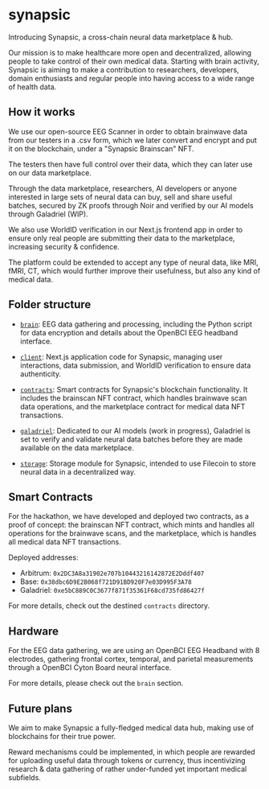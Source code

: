 # synapsic

Introducing Synapsic, a cross-chain neural data marketplace & hub.

Our mission is to make healthcare more open and decentralized, allowing people to take control of their own medical data. Starting with brain activity, Synapsic is aiming to make a contribution to researchers, developers, domain enthusiasts and regular people into having access to a wide range of health data.

## How it works

We use our open-source EEG Scanner in order to obtain brainwave data from our testers in a .csv form, which we later convert and encrypt and put it on the blockchain, under a "Synapsic Brainscan" NFT.

The testers then have full control over their data, which they can later use on our data marketplace.

Through the data marketplace, researchers, AI developers or anyone interested in large sets of neural data can buy, sell and share useful batches, secured by ZK proofs through Noir and verified by our AI models through Galadriel (WIP).

We also use WorldID verification in our Next.js frontend app in order to ensure only real people are submitting their data to the marketplace, increasing security & confidence.

The platform could be extended to accept any type of neural data, like MRI, fMRI, CT, which would further improve their usefulness, but also any kind of medical data.

## Folder structure

- [`brain`](/brain): EEG data gathering and processing, including the Python script for data encryption and details about the OpenBCI EEG headband interface.

- [`client`](/client): Next.js application code for Synapsic, managing user interactions, data submission, and WorldID verification to ensure data authenticity.

- [`contracts`](/contracts): Smart contracts for Synapsic's blockchain functionality. It includes the brainscan NFT contract, which handles brainwave scan data operations, and the marketplace contract for medical data NFT transactions.

- [`galadriel`](/galadriel): Dedicated to our AI models (work in progress), Galadriel is set to verify and validate neural data batches before they are made available on the data marketplace.

- [`storage`](/storage): Storage module for Synapsic, intended to use Filecoin to store neural data in a decentralized way.

## Smart Contracts

For the hackathon, we have developed and deployed two contracts, as a proof of concept: the brainscan NFT contract, which mints and handles all operations for the brainwave scans, and the marketplace, which is handles all medical data NFT transactions.

Deployed addresses:

- Arbitrum: `0x2DC3A8a31902e707b10443216142872E2Dddf407`
- Base: `0x38dbc6D9E2B068f721D91BD920F7e03D995F3A78`
- Galadriel: `0xe5bC889C0C3677f871f35361F68cd735fd86427f`

For more details, check out the destined `contracts` directory.

## Hardware

For the EEG data gathering, we are using an OpenBCI EEG Headband with 8 electrodes, gathering frontal cortex, temporal, and parietal measurements through a OpenBCI Cyton Board neural interface.

For more details, please check out the `brain` section.

## Future plans

We aim to make Synapsic a fully-fledged medical data hub, making use of blockchains for their true power.

Reward mechanisms could be implemented, in which people are rewarded for uploading useful data through tokens or currency, thus incentivizing research & data gathering of rather under-funded yet important medical subfields.
